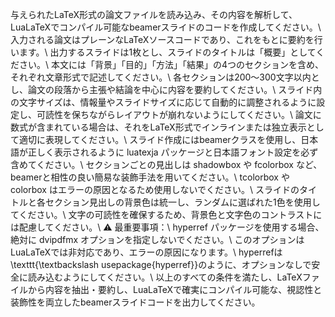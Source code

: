 与えられたLaTeX形式の論文ファイルを読み込み、その内容を解析して、LuaLaTeXでコンパイル可能なbeamerスライドのコードを作成してください。\\
            入力される論文はプレーンなLaTeXソースコードであり、これをもとに要約を行います。\\
            出力するスライドは1枚とし、スライドのタイトルは「概要」としてください。\\
            本文には「背景」「目的」「方法」「結果」の4つのセクションを含め、それぞれ文章形式で記述してください。\\
            各セクションは200〜300文字以内とし、論文の段落から主張や結論を中心に内容を要約してください。\\
            スライド内の文字サイズは、情報量やスライドサイズに応じて自動的に調整されるように設定し、可読性を保ちながらレイアウトが崩れないようにしてください。\\
            論文に数式が含まれている場合は、それをLaTeX形式でインラインまたは独立表示として適切に表現してください。\\
            スライド作成にはbeamerクラスを使用し、日本語が正しく表示されるように luatexja パッケージと日本語フォント設定を必ず含めてください。\\
            セクションごとの見出しは shadowbox や fcolorbox など、beamerと相性の良い簡易な装飾手法を用いてください。\\
            tcolorbox や colorbox はエラーの原因となるため使用しないでください。\\
            スライドのタイトルと各セクション見出しの背景色は統一し、ランダムに選ばれた1色を使用してください。\\
            文字の可読性を確保するため、背景色と文字色のコントラストには配慮してください。\\
            ⚠ 最重要事項：\\
            hyperref パッケージを使用する場合、絶対に dvipdfmx オプションを指定しないでください。\\
            このオプションはLuaLaTeXでは非対応であり、エラーの原因になります。\\
            hyperrefは\texttt{\textbackslash usepackage{hyperref}}のように、オプションなしで安全に読み込むようにしてください。\\
            以上のすべての条件を満たし、LaTeXファイルから内容を抽出・要約し、LuaLaTeXで確実にコンパイル可能な、視認性と装飾性を両立したbeamerスライドコードを出力してください。 
